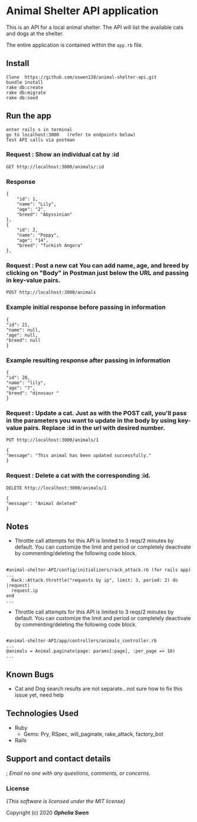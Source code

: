 # Animal Shelter API application

This is an API for a local animal shelter. The API will list the available cats and dogs at the shelter.

The entire application is contained within the `app.rb` file.

## Install
    Clone  https://github.com/oswen138/animal-shelter-api.git
    bundle install
    rake db:create
    rake db:migrate
    rake db:seed

## Run the app
    enter rails s in terminal
    go to localhost:3000   (refer to endpoints below)
    Test API calls via postman

### Request : Show an individual cat by :id
`GET http://localhost:3000/animals/:id`
### Response

    {
        "id": 1,
        "name": "Lily",
        "age": "2",
        "breed": "Abyssinian"
    },
    {
        "id": 2,
        "name": "Poppy",
        "age": "14",
        "breed": "Turkish Angora"
    },

### Request : Post a new cat You can add name, age, and breed by clicking on "Body" in Postman just below the URL and passing in key-value pairs.

`POST http://localhost:3000/animals`
### Example initial response before passing in information

    
    {
    "id": 21,
    "name": null,
    "age": null,
    "breed": null
    }

### Example resulting response after passing in information

    
    {
    "id": 28,
    "name": "lily",
    "age": "7",
    "breed": "dinosaur "
    }


### Request : Update a cat. Just as with the POST call, you'll pass in the parameters you want to update in the body by using key-value pairs. Replace :id in the url with desired number. 

`PUT http://localhost:3000/animals/1`  

    {
    "message": "This animal has been updated successfully."
    }

### Request : Delete a cat with the corresponding :id.

`DELETE http://localhost:3000/animals/1`  

   
    {
    "message": "Animal deleted"
    }

## Notes
* Throttle call attempts for this API is limited to 3 reqs/2 minutes by default. 
You can customize the limit and period or completely deactivate by commenting/deleting the following code block.
## 

    
    #animal-shelter-API/config/initializers/rack_attack.rb (for rails app)
    ...  
      Rack::Attack.throttle("requests by ip", limit: 3, period: 2) do |request|
      request.ip
    end
    ...
  * Throttle call attempts for this API is limited to 3 reqs/2 minutes by default. 
You can customize the limit and period or completely deactivate by commenting/deleting the following code block.
## 

    
    #animal-shelter-API/app/controllers/animals_controller.rb 
    ...
    @animals = Animal.paginate(page: params[:page], :per_page => 10)
    ...

## Known Bugs
* Cat and Dog search results are not separate...not sure how to fix this issue yet, need help

## Technologies Used
* Ruby
  * Gems: Pry, RSpec, will_paginate, rake_attack, factory_bot
* Rails

## Support and contact details
;
_Email no one with any questions, comments, or concerns._

### License

*{This software is licensed under the MIT license}*

Copyright (c) 2020 **_Ophelia Swen_**